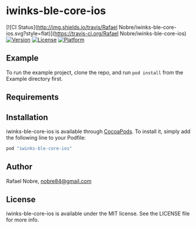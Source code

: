 # iwinks-ble-core-ios

[![CI Status](http://img.shields.io/travis/Rafael Nobre/iwinks-ble-core-ios.svg?style=flat)](https://travis-ci.org/Rafael Nobre/iwinks-ble-core-ios)
[![Version](https://img.shields.io/cocoapods/v/iwinks-ble-core-ios.svg?style=flat)](http://cocoapods.org/pods/iwinks-ble-core-ios)
[![License](https://img.shields.io/cocoapods/l/iwinks-ble-core-ios.svg?style=flat)](http://cocoapods.org/pods/iwinks-ble-core-ios)
[![Platform](https://img.shields.io/cocoapods/p/iwinks-ble-core-ios.svg?style=flat)](http://cocoapods.org/pods/iwinks-ble-core-ios)

## Example

To run the example project, clone the repo, and run `pod install` from the Example directory first.

## Requirements

## Installation

iwinks-ble-core-ios is available through [CocoaPods](http://cocoapods.org). To install
it, simply add the following line to your Podfile:

```ruby
pod "iwinks-ble-core-ios"
```

## Author

Rafael Nobre, nobre84@gmail.com

## License

iwinks-ble-core-ios is available under the MIT license. See the LICENSE file for more info.
